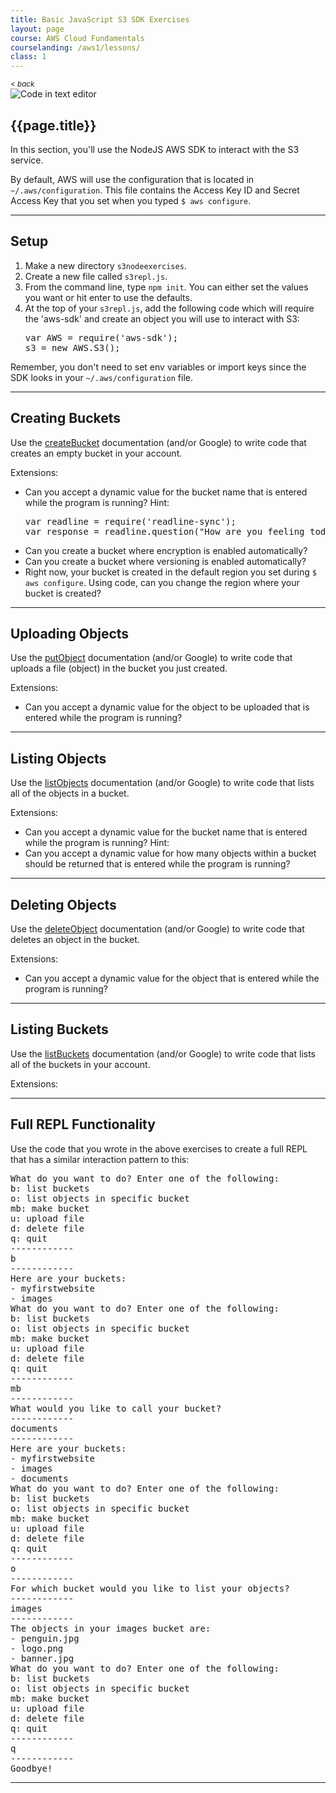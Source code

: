 ```yaml
---
title: Basic JavaScript S3 SDK Exercises
layout: page
course: AWS Cloud Fundamentals
courselanding: /aws1/lessons/
class: 1
---
```


<div id="wrapper">
	<nav id="toc">
		<small><a style="font-style: italic" href="{{side.base_url}}/aws1/lessons/1" title="">< back</a></small>
	</nav>
	<div id="content-container">
		<section>
			<img class="section-image" src="{{ site.url }}/assets/images/code.png" alt="Code in text editor">
			<h2><a name="Topic1">{{page.title}}</a></h2>
			<p>In this section, you'll use the NodeJS AWS SDK to interact with the S3 service.</p>
			<p>By default, AWS will use the configuration that is located in <code>~/.aws/configuration</code>. This file contains the Access Key ID and Secret Access Key that you set when you typed <code>$ aws configure</code>.</p>
		</section>
		<hr />
		<section>
			<h2><a name="Topic1">Setup</a></h2>
			<ol>
				<li>Make a new directory <code>s3nodeexercises</code>.</li>
				<li>Create a new file called <code>s3repl.js</code>.</li>
				<li>From the command line, type <code>npm init</code>. You can either set the values you want or hit enter to use the defaults.</li>
				<li>At the top of your <code>s3repl.js</code>, add the following code which will require the 'aws-sdk' and create an object you will use to interact with S3:</li>
				<pre>var AWS = require('aws-sdk');
s3 = new AWS.S3();</pre>
			</ol>
				<p>Remember, you don't need to set env variables or import keys since the SDK looks in your <code>~/.aws/configuration</code> file.</p>
		</section>
		<hr />
		<section>
			<h2><a name="Topic1">Creating Buckets</a></h2>
			<p>Use the <a href="https://docs.aws.amazon.com/AWSJavaScriptSDK/latest/AWS/S3.html#createBucket-property">createBucket</a> documentation (and/or Google) to write code that creates an empty bucket in your account.</p>
			<p>Extensions:</p>
			<ul>
				<li>Can you accept a dynamic value for the bucket name that is entered while the program is running? Hint:</li>
				<pre>var readline = require('readline-sync');
var response = readline.question("How are you feeling today?");</pre>
				<li>Can you create a bucket where encryption is enabled automatically?</li>
				<li>Can you create a bucket where versioning is enabled automatically?</li>
				<li>Right now, your bucket is created in the default region you set during <code>$ aws configure</code>. Using code, can you change the region where your bucket is created?</li>
			</ul>
		</section>
		<hr />
		<section>
			<h2><a name="Topic1">Uploading Objects</a></h2>
			<p>Use the <a href="https://docs.aws.amazon.com/AWSJavaScriptSDK/latest/AWS/S3.html#putObject-property">putObject</a> documentation (and/or Google) to write code that uploads a file (object) in the bucket you just created.</p>
			<p>Extensions:</p>
			<ul>
				<li>Can you accept a dynamic value for the object to be uploaded that is entered while the program is running?</li>				
			</ul>
		</section>
		<hr />
		<section>
			<h2><a name="Topic1">Listing Objects</a></h2>
			<p>Use the <a href="https://docs.aws.amazon.com/AWSJavaScriptSDK/latest/AWS/S3.html#listObjects-property">listObjects</a> documentation (and/or Google) to write code that lists all of the objects in a bucket.</p>
			<p>Extensions:</p>
			<ul>
				<li>Can you accept a dynamic value for the bucket name that is entered while the program is running? Hint:</li>				
				<li>Can you accept a dynamic value for how many objects within a bucket should be returned that is entered while the program is running?</li>				
			</ul>
		</section>
		<hr />
		<section>
			<h2><a name="Topic1">Deleting Objects</a></h2>
			<p>Use the <a href="https://docs.aws.amazon.com/AWSJavaScriptSDK/latest/AWS/S3.html#deleteObject-property">deleteObject</a> documentation (and/or Google) to write code that deletes an object in the bucket.</p>
			<p>Extensions:</p>
			<ul>
				<li>Can you accept a dynamic value for the object that is entered while the program is running?</li>				
			</ul>
		</section>
		<hr />
		<section>
			<h2><a name="Topic1">Listing Buckets</a></h2>
			<p>Use the <a href="https://docs.aws.amazon.com/AWSJavaScriptSDK/latest/AWS/S3.html#listBuckets-property">listBuckets</a> documentation (and/or Google) to write code that lists all of the buckets in your account.</p>
			<p>Extensions:</p>
		</section>
		<hr />
		<section>
			<h2><a name="Topic1">Full REPL Functionality</a></h2>
			<p>Use the code that you wrote in the above exercises to create a full REPL that has a similar interaction pattern to this:</p>
			<pre>What do you want to do? Enter one of the following:
b: list buckets
o: list objects in specific bucket
mb: make bucket
u: upload file
d: delete file
q: quit
------------
b
------------
Here are your buckets:
- myfirstwebsite
- images
What do you want to do? Enter one of the following:
b: list buckets
o: list objects in specific bucket
mb: make bucket
u: upload file
d: delete file
q: quit
------------
mb
------------
What would you like to call your bucket?
------------
documents
------------
Here are your buckets:
- myfirstwebsite
- images
- documents
What do you want to do? Enter one of the following:
b: list buckets
o: list objects in specific bucket
mb: make bucket
u: upload file
d: delete file
q: quit
------------
o
------------
For which bucket would you like to list your objects?
------------
images
------------
The objects in your images bucket are:
- penguin.jpg
- logo.png
- banner.jpg
What do you want to do? Enter one of the following:
b: list buckets
o: list objects in specific bucket
mb: make bucket
u: upload file
d: delete file
q: quit
------------
q
------------
Goodbye!
</pre>
		</section>
		<hr />
	</div>
</div>


